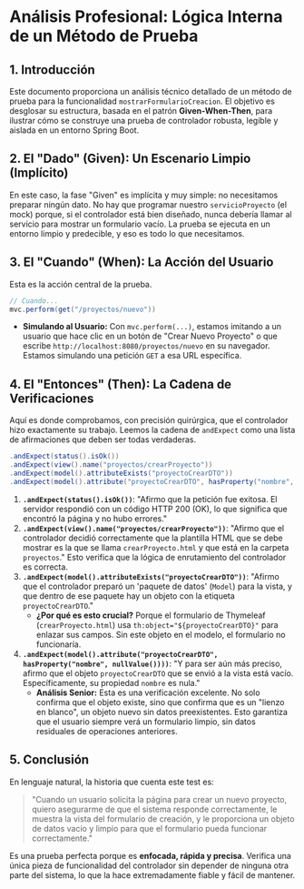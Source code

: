 # **Análisis Profesional: Lógica Interna de un Método de Prueba**

## **1. Introducción**

Este documento proporciona un análisis técnico detallado de un método de prueba para la funcionalidad `mostrarFormularioCreacion`. El objetivo es desglosar su estructura, basada en el patrón **Given-When-Then**, para ilustrar cómo se construye una prueba de controlador robusta, legible y aislada en un entorno Spring Boot.

## **2. El "Dado" (Given): Un Escenario Limpio (Implícito)**

En este caso, la fase "Given" es implícita y muy simple: no necesitamos preparar ningún dato. No hay que programar nuestro `servicioProyecto` (el mock) porque, si el controlador está bien diseñado, nunca debería llamar al servicio para mostrar un formulario vacío. La prueba se ejecuta en un entorno limpio y predecible, y eso es todo lo que necesitamos.

## **3. El "Cuando" (When): La Acción del Usuario**

Esta es la acción central de la prueba.

```java
// Cuando...
mvc.perform(get("/proyectos/nuevo"))

```

- **Simulando al Usuario:** Con `mvc.perform(...)`, estamos imitando a un usuario que hace clic en un botón de "Crear Nuevo Proyecto" o que escribe `http://localhost:8080/proyectos/nuevo` en su navegador. Estamos simulando una petición `GET` a esa URL específica.

## **4. El "Entonces" (Then): La Cadena de Verificaciones**

Aquí es donde comprobamos, con precisión quirúrgica, que el controlador hizo exactamente su trabajo. Leemos la cadena de `andExpect` como una lista de afirmaciones que deben ser todas verdaderas.

```java
.andExpect(status().isOk())
.andExpect(view().name("proyectos/crearProyecto"))
.andExpect(model().attributeExists("proyectoCrearDTO"))
.andExpect(model().attribute("proyectoCrearDTO", hasProperty("nombre", nullValue())));

```

1. **`.andExpect(status().isOk())`**: "Afirmo que la petición fue exitosa. El servidor respondió con un código HTTP 200 (OK), lo que significa que encontró la página y no hubo errores."
2. **`.andExpect(view().name("proyectos/crearProyecto"))`**: "Afirmo que el controlador decidió correctamente que la plantilla HTML que se debe mostrar es la que se llama `crearProyecto.html` y que está en la carpeta `proyectos`." Esto verifica que la lógica de enrutamiento del controlador es correcta.
3. **`.andExpect(model().attributeExists("proyectoCrearDTO"))`**: "Afirmo que el controlador preparó un 'paquete de datos' (`Model`) para la vista, y que dentro de ese paquete hay un objeto con la etiqueta `proyectoCrearDTO`."
    - **¿Por qué es esto crucial?** Porque el formulario de Thymeleaf (`crearProyecto.html`) usa `th:object="${proyectoCrearDTO}"` para enlazar sus campos. Sin este objeto en el modelo, el formulario no funcionaría.
4. **`.andExpect(model().attribute("proyectoCrearDTO", hasProperty("nombre", nullValue())))`**: "Y para ser aún más preciso, afirmo que el objeto `proyectoCrearDTO` que se envió a la vista está vacío. Específicamente, su propiedad `nombre` es nula."
    - **Análisis Senior:** Esta es una verificación excelente. No solo confirma que el objeto existe, sino que confirma que es un "lienzo en blanco", un objeto nuevo sin datos preexistentes. Esto garantiza que el usuario siempre verá un formulario limpio, sin datos residuales de operaciones anteriores.

## **5. Conclusión**

En lenguaje natural, la historia que cuenta este test es:

> "Cuando un usuario solicita la página para crear un nuevo proyecto, quiero asegurarme de que el sistema responde correctamente, le muestra la vista del formulario de creación, y le proporciona un objeto de datos vacío y limpio para que el formulario pueda funcionar correctamente."
>

Es una prueba perfecta porque es **enfocada, rápida y precisa**. Verifica una única pieza de funcionalidad del controlador sin depender de ninguna otra parte del sistema, lo que la hace extremadamente fiable y fácil de mantener.